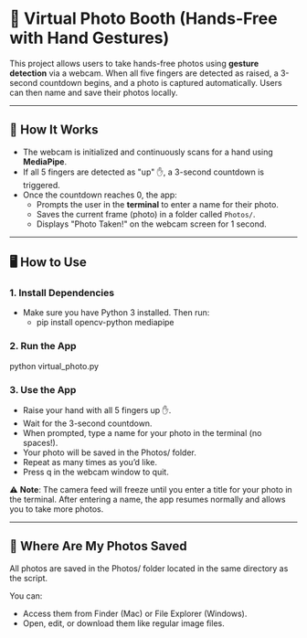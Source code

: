 # 📸 Virtual Photo Booth (Hands-Free with Hand Gestures)

This project allows users to take hands-free photos using **gesture detection** via a webcam. When all five fingers are detected as raised, a 3-second countdown begins, and a photo is captured automatically. Users can then name and save their photos locally.

---

## 🚀 How It Works

- The webcam is initialized and continuously scans for a hand using **MediaPipe**.
- If all 5 fingers are detected as "up" ✋, a 3-second countdown is triggered.
- Once the countdown reaches 0, the app:
  - Prompts the user in the **terminal** to enter a name for their photo.
  - Saves the current frame (photo) in a folder called `Photos/`.
  - Displays "Photo Taken!" on the webcam screen for 1 second.

---

## 🖥️ How to Use

### 1. Install Dependencies

- Make sure you have Python 3 installed. Then run:
    - pip install opencv-python mediapipe

### 2. Run the App

python virtual_photo.py

### 3. Use the App

- Raise your hand with all 5 fingers up ✋.
- Wait for the 3-second countdown.
- When prompted, type a name for your photo in the terminal (no spaces!).
- Your photo will be saved in the Photos/ folder.
- Repeat as many times as you’d like.
- Press q in the webcam window to quit.

⚠️ **Note**: The camera feed will freeze until you enter a title for your photo in the terminal. After entering a name, the app resumes normally and allows you to take more photos.

---

## 📁 Where Are My Photos Saved

All photos are saved in the Photos/ folder located in the same directory as the script.

You can:
- Access them from Finder (Mac) or File Explorer (Windows).
- Open, edit, or download them like regular image files.
